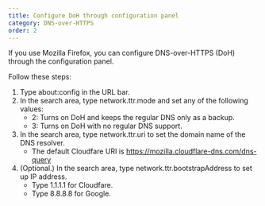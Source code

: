 ```yaml
---
title: Configure DoH through configuration panel
category: DNS-over-HTTPS
order: 2
---
```


If you use Mozilla Firefox, you can configure DNS-over-HTTPS (DoH) through the configuration panel.

Follow these steps:

1. Type about:config in the URL bar.
2. In the search area, type network.ttr.mode and set any of the following values:
    - 2: Turns on DoH and keeps the regular DNS only as a backup.
    - 3: Turns on DoH with no regular DNS support.
3. In the search area, type network.ttr.uri to set the domain name of the DNS resolver.
    - The default Cloudfare URI is https://mozilla.cloudflare-dns.com/dns-query
4. (Optional.) In the search area, type network.ttr.bootstrapAddress to set up IP address.
    - Type 1.1.1.1 for Cloudfare.
    - Type 8.8.8.8 for Google.


<!--![](//placehold.it/800x600)--!>
